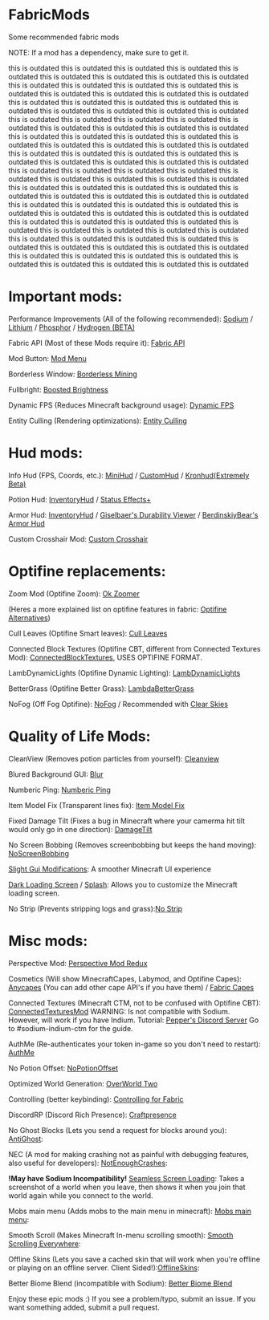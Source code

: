 # FabricMods
Some recommended fabric mods

NOTE: If a mod has a dependency, make sure to get it.

this is outdated this is outdated this is outdated this is outdated this is outdated this is outdated this is outdated this is outdated this is outdated this is outdated this is outdated this is outdated this is outdated this is outdated this is outdated this is outdated this is outdated this is outdated this is outdated this is outdated this is outdated this is outdated this is outdated this is outdated this is outdated this is outdated this is outdated this is outdated this is outdated this is outdated this is outdated this is outdated this is outdated this is outdated this is outdated this is outdated this is outdated this is outdated this is outdated this is outdated this is outdated this is outdated this is outdated this is outdated this is outdated this is outdated this is outdated this is outdated this is outdated this is outdated this is outdated this is outdated this is outdated this is outdated this is outdated this is outdated this is outdated this is outdated this is outdated this is outdated this is outdated this is outdated this is outdated this is outdated this is outdated this is outdated this is outdated this is outdated this is outdated this is outdated this is outdated this is outdated this is outdated this is outdated this is outdated this is outdated this is outdated this is outdated this is outdated this is outdated this is outdated this is outdated this is outdated this is outdated this is outdated this is outdated this is outdated this is outdated this is outdated this is outdated this is outdated this is outdated this is outdated this is outdated this is outdated this is outdated this is outdated this is outdated this is outdated this is outdated this is outdated this is outdated this is outdated this is outdated this is outdated this is outdated this is outdated this is outdated 

# Important mods:

Performance Improvements (All of the following recommended): [Sodium](https://www.curseforge.com/minecraft/mc-mods/sodium) / [Lithium](https://www.curseforge.com/minecraft/mc-mods/lithium) / [Phosphor](https://www.curseforge.com/minecraft/mc-mods/phosphor) / [Hydrogen (BETA)](https://github.com/jellysquid3/hydrogen-fabric/releases)

Fabric API (Most of these Mods require it): [Fabric API](https://www.curseforge.com/minecraft/mc-mods/fabric-api)

Mod Button: [Mod Menu](https://www.curseforge.com/minecraft/mc-mods/modmenu)

Borderless Window: [Borderless Mining](https://www.curseforge.com/minecraft/mc-mods/borderless-mining)

Fullbright: [Boosted Brightness](https://www.curseforge.com/minecraft/mc-mods/boosted-brightness)

Dynamic FPS (Reduces Minecraft background usage): [Dynamic FPS](https://www.curseforge.com/minecraft/mc-mods/dynamic-fps)

Entity Culling (Rendering optimizations): [Entity Culling](https://www.curseforge.com/minecraft/mc-mods/entityculling)

# Hud mods:

Info Hud (FPS, Coords, etc.): [MiniHud](https://www.curseforge.com/minecraft/mc-mods/minihud) / [CustomHud](https://www.curseforge.com/minecraft/mc-mods/customhud) / [Kronhud(Extremely Beta)](https://www.curseforge.com/minecraft/mc-mods/kronhud)

Potion Hud: [InventoryHud](https://www.curseforge.com/minecraft/mc-mods/inventory-hud-forge) / [Status Effects+](https://www.curseforge.com/minecraft/mc-mods/huddons-status-effects)

Armor Hud: [InventoryHud](https://www.curseforge.com/minecraft/mc-mods/inventory-hud-forge) / [Giselbaer's Durability Viewer](https://www.curseforge.com/minecraft/mc-mods/giselbaers-durability-viewer) / [BerdinskiyBear's Armor Hud](https://www.curseforge.com/minecraft/mc-mods/berdinskiybears-armor-hud)

Custom Crosshair Mod: [Custom Crosshair](https://www.curseforge.com/minecraft/mc-mods/custom-crosshair-mod)

# Optifine replacements:

Zoom Mod (Optifine Zoom): [Ok Zoomer](https://www.curseforge.com/minecraft/mc-mods/ok-zoomer)

(Heres a more explained list on optifine features in fabric: [Optifine Alternatives](https://gist.github.com/LambdAurora/1f6a4a99af374ce500f250c6b42e8754))

Cull Leaves (Optifine Smart leaves): [Cull Leaves](https://www.curseforge.com/minecraft/mc-mods/cull-leaves)

Connected Block Textures (Optifine CBT, different from Connected Textures Mod): [ConnectedBlockTextures](https://www.curseforge.com/minecraft/mc-mods/connected-block-textures), USES OPTIFINE FORMAT.

LambDynamicLights (Optifine Dynamic Lighting): [LambDynamicLights](https://www.curseforge.com/minecraft/mc-mods/lambdynamiclights)

BetterGrass (Optifine Better Grass): [LambdaBetterGrass](https://www.curseforge.com/minecraft/mc-mods/lambdabettergrass)

NoFog (Off Fog Optifine): [NoFog](https://www.curseforge.com/minecraft/mc-mods/nofog) / Recommended with [Clear Skies](https://www.curseforge.com/minecraft/mc-mods/clear-skies)

# Quality of Life Mods:

CleanView (Removes potion particles from yourself): [Cleanview](https://www.curseforge.com/minecraft/mc-mods/cleanview-fabric)

Blured Background GUI: [Blur](https://www.curseforge.com/minecraft/mc-mods/blur-fabric)

Numberic Ping: [Numberic Ping](https://www.curseforge.com/minecraft/mc-mods/numericping)

Item Model Fix (Transparent lines fix): [Item Model Fix](https://www.curseforge.com/minecraft/mc-mods/item-model-fix)

Fixed Damage Tilt (Fixes a bug in Minecraft where your camerma hit tilt would only go in one direction): [DamageTilt](https://www.curseforge.com/minecraft/mc-mods/damage-tilt)

No Screen Bobbing (Removes screenbobbing but keeps the hand moving): [NoScreenBobbing](https://www.curseforge.com/minecraft/mc-mods/no-screen-bobbing)

[Slight Gui Modifications](https://www.curseforge.com/minecraft/mc-mods/slight-gui-modifications): A smoother Minecraft UI experience

[Dark Loading Screen](https://www.curseforge.com/minecraft/mc-mods/dark-loading-screen) / [Splash](https://www.curseforge.com/minecraft/mc-mods/splash): Allows you to customize the Minecraft loading screen.

No Strip (Prevents stripping logs and grass):[No Strip](https://www.curseforge.com/minecraft/mc-mods/no-strip)

# Misc mods:

Perspective Mod: [Perspective Mod Redux](https://www.curseforge.com/minecraft/mc-mods/perspective-mod-redux)

Cosmetics (Will show MinecraftCapes, Labymod, and Optifine Capes): [Anycapes](https://www.curseforge.com/minecraft/mc-mods/anycapes) (You can add other cape API's if you have them) / [Fabric Capes](https://www.curseforge.com/minecraft/mc-mods/capes)

Connected Textures (Minecraft CTM, not to be confused with Optifine CBT): [ConnectedTexturesMod](https://www.curseforge.com/minecraft/mc-mods/ctm-fabric) WARNING: Is not compatible with Sodium. However, will work if you have Indium. Tutorial: [Pepper's Discord Server](https://discord.gg/7rnTYXu) Go to #sodium-indium-ctm for the guide.

AuthMe (Re-authenticates your token in-game so you don't need to restart): [AuthMe](https://www.curseforge.com/minecraft/mc-mods/auth-me)

No Potion Offset: [NoPotionOffset](https://www.curseforge.com/minecraft/mc-mods/no-potion-offset)

Optimized World Generation: [OverWorld Two](https://www.curseforge.com/minecraft/mc-mods/overworld-two)

Controlling (better keybinding): [Controlling for Fabric](https://www.curseforge.com/minecraft/mc-mods/controlling-for-fabric)

DiscordRP (Discord Rich Presence): [Craftpresence](https://www.curseforge.com/minecraft/mc-mods/craftpresence)

No Ghost Blocks (Lets you send a request for blocks around you): [AntiGhost](https://www.curseforge.com/minecraft/mc-mods/antighost): 

NEC (A mod for making crashing not as painful with debugging features, also useful for developers): [NotEnoughCrashes](https://www.curseforge.com/minecraft/mc-mods/not-enough-crashes): 

**!May have Sodium Incompatibility!** [Seamless Screen Loading](https://www.curseforge.com/minecraft/mc-mods/seamless-loading-screen): Takes a screenshot of a world when you leave, then shows it when you join that world again while you connect to the world.

Mobs main menu (Adds mobs to the main menu in minecraft): [Mobs main menu](https://www.curseforge.com/minecraft/mc-mods/mobs-main-menu):

Smooth Scroll (Makes Minecraft In-menu scrolling smooth): [Smooth Scrolling Everywhere](https://www.curseforge.com/minecraft/mc-mods/smooth-scrolling-everywhere-fabric): 

Offline Skins (Lets you save a cached skin that will work when you're offline or playing on an offline server. Client Sided!):[OfflineSkins](https://www.curseforge.com/minecraft/mc-mods/offlineskins-fabric): 

Better Biome Blend (incompatible with Sodium): [Better Biome Blend](https://www.curseforge.com/minecraft/mc-mods/better-biome-blend)

Enjoy these epic mods :)
If you see a problem/typo, submit an issue.
If you want something added, submit a pull request.
